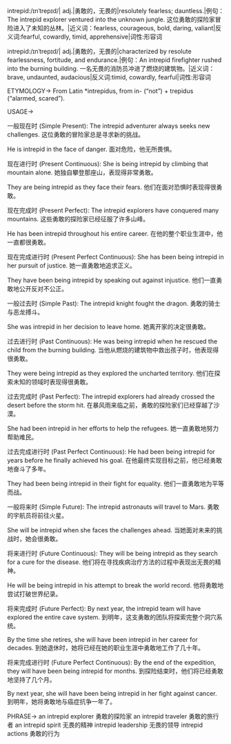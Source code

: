 intrepid:/ɪnˈtrepɪd/| adj.|勇敢的，无畏的|resolutely fearless; dauntless.|例句：The intrepid explorer ventured into the unknown jungle. 这位勇敢的探险家冒险进入了未知的丛林。|近义词：fearless, courageous, bold, daring, valiant|反义词:fearful, cowardly, timid, apprehensive|词性:形容词

intrepid:/ɪnˈtrepɪd/| adj.|勇敢的，无畏的|characterized by resolute fearlessness, fortitude, and endurance.|例句：An intrepid  firefighter rushed into the burning building. 一名无畏的消防员冲进了燃烧的建筑物。|近义词：brave, undaunted, audacious|反义词:timid, cowardly, fearful|词性:形容词


ETYMOLOGY->
From Latin *intrepidus, from in- (“not”) + trepidus (“alarmed, scared”).

USAGE->

一般现在时 (Simple Present):
The intrepid adventurer always seeks new challenges.  这位勇敢的冒险家总是寻求新的挑战。

He is intrepid in the face of danger.  面对危险，他无所畏惧。


现在进行时 (Present Continuous):
She is being intrepid by climbing that mountain alone. 她独自攀登那座山，表现得非常勇敢。

They are being intrepid as they face their fears. 他们在面对恐惧时表现得很勇敢。


现在完成时 (Present Perfect):
The intrepid explorers have conquered many mountains.  这些勇敢的探险家已经征服了许多山峰。

He has been intrepid throughout his entire career.  在他的整个职业生涯中，他一直都很勇敢。


现在完成进行时 (Present Perfect Continuous):
She has been being intrepid in her pursuit of justice. 她一直勇敢地追求正义。

They have been being intrepid by speaking out against injustice.  他们一直勇敢地公开反对不公正。


一般过去时 (Simple Past):
The intrepid knight fought the dragon. 勇敢的骑士与恶龙搏斗。

She was intrepid in her decision to leave home. 她离开家的决定很勇敢。


过去进行时 (Past Continuous):
He was being intrepid when he rescued the child from the burning building. 当他从燃烧的建筑物中救出孩子时，他表现得很勇敢。

They were being intrepid as they explored the uncharted territory.  他们在探索未知的领域时表现得很勇敢。


过去完成时 (Past Perfect):
The intrepid explorers had already crossed the desert before the storm hit. 在暴风雨来临之前，勇敢的探险家们已经穿越了沙漠。

She had been intrepid in her efforts to help the refugees.  她一直勇敢地努力帮助难民。


过去完成进行时 (Past Perfect Continuous):
He had been being intrepid for years before he finally achieved his goal.  在他最终实现目标之前，他已经勇敢地奋斗了多年。

They had been being intrepid in their fight for equality.  他们一直勇敢地为平等而战。


一般将来时 (Simple Future):
The intrepid astronauts will travel to Mars. 勇敢的宇航员将前往火星。

She will be intrepid when she faces the challenges ahead.  当她面对未来的挑战时，她会很勇敢。


将来进行时 (Future Continuous):
They will be being intrepid as they search for a cure for the disease.  他们将在寻找疾病治疗方法的过程中表现出无畏的精神。

He will be being intrepid in his attempt to break the world record. 他将勇敢地尝试打破世界纪录。


将来完成时 (Future Perfect):
By next year, the intrepid team will have explored the entire cave system.  到明年，这支勇敢的团队将探索完整个洞穴系统。

By the time she retires, she will have been intrepid in her career for decades.  到她退休时，她将已经在她的职业生涯中勇敢地工作了几十年。


将来完成进行时 (Future Perfect Continuous):
By the end of the expedition, they will have been being intrepid for months. 到探险结束时，他们将已经勇敢地坚持了几个月。

By next year, she will have been being intrepid in her fight against cancer. 到明年，她将勇敢地与癌症抗争一年了。



PHRASE->
an intrepid explorer  勇敢的探险家
an intrepid traveler  勇敢的旅行者
an intrepid spirit  无畏的精神
intrepid leadership  无畏的领导
intrepid actions  勇敢的行为